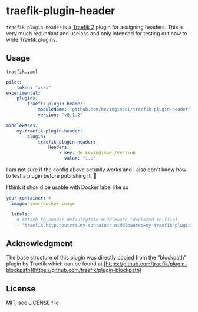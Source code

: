 # traefik-plugin-header

`traefik-plugin-header` is a [Traefik 2](https://doc.traefik.io/traefik/) plugin for assigning headers. This is very much redundant and useless and only intended for testing out how to write Traefik plugins.

## Usage

`traefik.yaml`
```yaml
pilot:
    token: "xxxx"
experimental:
    plugins:
        traefik-plugin-header:
            moduleName: "github.com/kevingimbel/traefik-plugin-header"
            version: "v0.1.2"

middlewares:
    my-traefik-plugin-header:
        plugin:
            traefik-plugin-header:
                Headers:
                    - key: de.kevingimbel/version
                      value: "1.0"
```

I am not sure if the config above actually works and I also don't know how to test a plugin before publishing it. 😬

I think it should be usable with Docker label like so

```yaml
your-container: #
  image: your-docker-image

  labels:
    # Attach kg_header-default@file middleware (declared in file)
    - "traefik.http.routers.my-container.middlewares=my-traefik-plugin-header@file"
```

## Acknowledgment

The base structure of this plugin was directly copied from the "blockpath" plugin by Traefik which can be found at [https://github.com/traefik/plugin-blockpath](https://github.com/traefik/plugin-blockpath)

## License

MIT, see LICENSE file